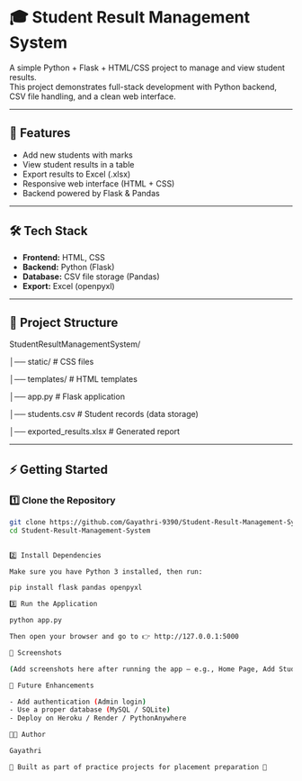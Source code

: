 # 🎓 Student Result Management System  

A simple Python + Flask + HTML/CSS project to manage and view student results.  
This project demonstrates full-stack development with Python backend, CSV file handling, and a clean web interface.  

---

## 🚀 Features  
- Add new students with marks  
- View student results in a table  
- Export results to Excel (.xlsx)  
- Responsive web interface (HTML + CSS)  
- Backend powered by Flask & Pandas  

---

## 🛠 Tech Stack  
- **Frontend:** HTML, CSS  
- **Backend:** Python (Flask)  
- **Database:** CSV file storage (Pandas)  
- **Export:** Excel (openpyxl)  

---

## 📂 Project Structure  

StudentResultManagementSystem/

│── static/ # CSS files

│── templates/ # HTML templates

│── app.py # Flask application

│── students.csv # Student records (data storage)

│── exported_results.xlsx # Generated report



---

## ⚡ Getting Started  

### 1️⃣ Clone the Repository  
```bash
git clone https://github.com/Gayathri-9390/Student-Result-Management-System.git
cd Student-Result-Management-System
  

2️⃣ Install Dependencies  

Make sure you have Python 3 installed, then run:  

pip install flask pandas openpyxl  

3️⃣ Run the Application  

python app.py  

Then open your browser and go to 👉 http://127.0.0.1:5000  

📸 Screenshots  

(Add screenshots here after running the app — e.g., Home Page, Add Student Form, Results Page)  

📌 Future Enhancements  

- Add authentication (Admin login)  
- Use a proper database (MySQL / SQLite)  
- Deploy on Heroku / Render / PythonAnywhere  

👩‍💻 Author  

Gayathri  

📌 Built as part of practice projects for placement preparation 🚀  


